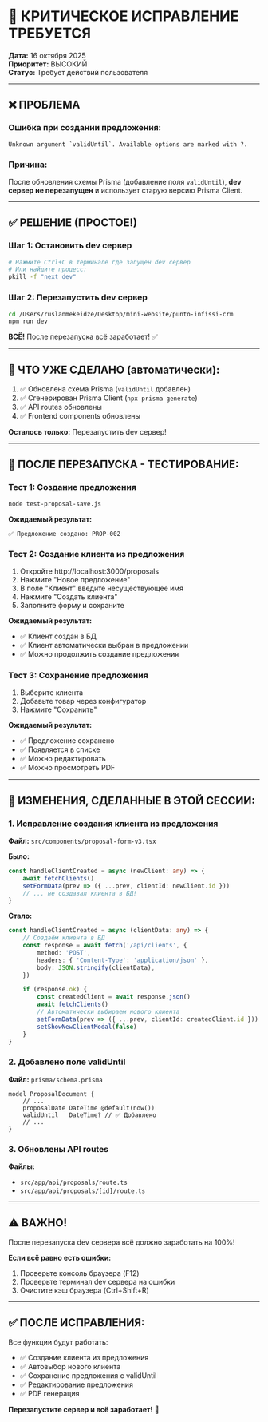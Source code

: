 # 🔴 КРИТИЧЕСКОЕ ИСПРАВЛЕНИЕ ТРЕБУЕТСЯ

**Дата:** 16 октября 2025  
**Приоритет:** ВЫСОКИЙ  
**Статус:** Требует действий пользователя

---

## ❌ ПРОБЛЕМА

### Ошибка при создании предложения:

```
Unknown argument `validUntil`. Available options are marked with ?.
```

### Причина:

После обновления схемы Prisma (добавление поля `validUntil`), **dev сервер не перезапущен** и использует старую версию Prisma Client.

---

## ✅ РЕШЕНИЕ (ПРОСТОЕ!)

### Шаг 1: Остановить dev сервер

```bash
# Нажмите Ctrl+C в терминале где запущен dev сервер
# Или найдите процесс:
pkill -f "next dev"
```

### Шаг 2: Перезапустить dev сервер

```bash
cd /Users/ruslanmekeidze/Desktop/mini-website/punto-infissi-crm
npm run dev
```

**ВСЁ!** После перезапуска всё заработает! ✅

---

## 🔧 ЧТО УЖЕ СДЕЛАНО (автоматически):

1. ✅ Обновлена схема Prisma (`validUntil` добавлен)
2. ✅ Сгенерирован Prisma Client (`npx prisma generate`)
3. ✅ API routes обновлены
4. ✅ Frontend components обновлены

**Осталось только:** Перезапустить dev сервер!

---

## 🧪 ПОСЛЕ ПЕРЕЗАПУСКА - ТЕСТИРОВАНИЕ:

### Тест 1: Создание предложения

```bash
node test-proposal-save.js
```

**Ожидаемый результат:**

```
✅ Предложение создано: PROP-002
```

### Тест 2: Создание клиента из предложения

1. Откройте http://localhost:3000/proposals
2. Нажмите "Новое предложение"
3. В поле "Клиент" введите несуществующее имя
4. Нажмите "Создать клиента"
5. Заполните форму и сохраните

**Ожидаемый результат:**

- ✅ Клиент создан в БД
- ✅ Клиент автоматически выбран в предложении
- ✅ Можно продолжить создание предложения

### Тест 3: Сохранение предложения

1. Выберите клиента
2. Добавьте товар через конфигуратор
3. Нажмите "Сохранить"

**Ожидаемый результат:**

- ✅ Предложение сохранено
- ✅ Появляется в списке
- ✅ Можно редактировать
- ✅ Можно просмотреть PDF

---

## 📝 ИЗМЕНЕНИЯ, СДЕЛАННЫЕ В ЭТОЙ СЕССИИ:

### 1. Исправление создания клиента из предложения

**Файл:** `src/components/proposal-form-v3.tsx`

**Было:**

```typescript
const handleClientCreated = async (newClient: any) => {
	await fetchClients()
	setFormData(prev => ({ ...prev, clientId: newClient.id }))
	// ... не создавал клиента в БД!
}
```

**Стало:**

```typescript
const handleClientCreated = async (clientData: any) => {
	// Создаём клиента в БД
	const response = await fetch('/api/clients', {
		method: 'POST',
		headers: { 'Content-Type': 'application/json' },
		body: JSON.stringify(clientData),
	})

	if (response.ok) {
		const createdClient = await response.json()
		await fetchClients()
		// Автоматически выбираем нового клиента
		setFormData(prev => ({ ...prev, clientId: createdClient.id }))
		setShowNewClientModal(false)
	}
}
```

### 2. Добавлено поле validUntil

**Файл:** `prisma/schema.prisma`

```prisma
model ProposalDocument {
	// ...
	proposalDate DateTime @default(now())
	validUntil   DateTime? // ✅ Добавлено
	// ...
}
```

### 3. Обновлены API routes

**Файлы:**

- `src/app/api/proposals/route.ts`
- `src/app/api/proposals/[id]/route.ts`

---

## ⚠️ ВАЖНО!

После перезапуска dev сервера всё должно заработать на 100%!

**Если всё равно есть ошибки:**

1. Проверьте консоль браузера (F12)
2. Проверьте терминал dev сервера на ошибки
3. Очистите кэш браузера (Ctrl+Shift+R)

---

## ✅ ПОСЛЕ ИСПРАВЛЕНИЯ:

Все функции будут работать:

- ✅ Создание клиента из предложения
- ✅ Автовыбор нового клиента
- ✅ Сохранение предложения с validUntil
- ✅ Редактирование предложения
- ✅ PDF генерация

**Перезапустите сервер и всё заработает!** 🚀
